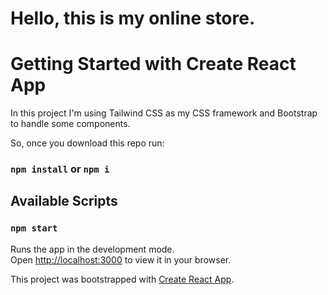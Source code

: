 
# Hello, this is my online store.

# Getting Started with Create React App

In this project I'm using Tailwind CSS as my CSS framework and Bootstrap to handle some components.

So, once you download this repo run:

### `npm install` or `npm i`

## Available Scripts

### `npm start`

Runs the app in the development mode.\
Open [http://localhost:3000](http://localhost:3000) to view it in your browser.

This project was bootstrapped with [Create React App](https://github.com/facebook/create-react-app).
